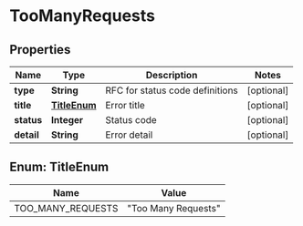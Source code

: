 

# TooManyRequests

## Properties

Name | Type | Description | Notes
------------ | ------------- | ------------- | -------------
**type** | **String** | RFC for status code definitions |  [optional]
**title** | [**TitleEnum**](#TitleEnum) | Error title |  [optional]
**status** | **Integer** | Status code |  [optional]
**detail** | **String** | Error detail |  [optional]



## Enum: TitleEnum

Name | Value
---- | -----
TOO_MANY_REQUESTS | &quot;Too Many Requests&quot;



